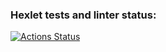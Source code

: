 ### Hexlet tests and linter status:
[![Actions Status](https://github.com/Finnko/frontend-project-lvl4/workflows/hexlet-check/badge.svg)](https://github.com/Finnko/frontend-project-lvl4/actions)